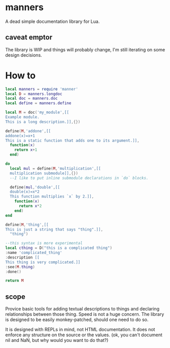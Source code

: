 # manners
A dead simple documentation library for Lua.

## caveat emptor
The library is WIP and things will probably change, I'm still iterating on some design decisions.

# How to
```lua
local manners = require 'manner'
local D = manners.longdoc
local doc = manners.doc
local define = manners.define

local M = doc('my_module',[[
Example module.
This is a long description.]],{})

define(M,'addone',[[
addone(x)=x+1
This is a static function that adds one to its argument.]],
  function(x)
    return x+1
  end)

do
  local mul = define(M,'multiplication',[[
  multiplication submodule]],{})
  --I like to put inline submodule declarations in `do` blocks.

  define(mul,'double',[[
  double(x)=x*2
  This function multiplies `x` by 2.]],
    function(x)
      return x*2
    end)
end

define(M,'thing',[[
This is just a string that says "thing".]],
  "thing")

--this syntax is more experimental
local cthing = D("this is a complicated thing")
:name 'complicated_thing'
:description [[
This thing is very complicated.]]
:see(M.thing)
:done()

return M
```

## scope
Provice basic tools for adding textual descriptions to things and declaring relationships between those thing.
Speed is not a huge concern. The library is designed to be easily monkey-patched, should one need to do so.

It is designed with REPLs in mind, not HTML documentation. It does not enforce any structure on the source or the values.
(ok, you can't document nil and NaN, but why would you want to do that?)
